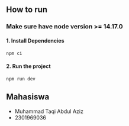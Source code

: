 ## How to run

### Make sure have node version >= 14.17.0

#### 1. Install Dependencies
```
npm ci
```

#### 2. Run the project
```
npm run dev
```

## Mahasiswa
- Muhammad Taqi Abdul Aziz
- 2301969036